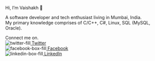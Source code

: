 Hi, I’m Vaishakh 👋 

A software developer and tech enthusiast living in Mumbai, India. <br>
My primary knowledge comprises of C/C++, C#, Linux, SQL (MySQL, Oracle).

Connect me on.<br>
![twitter-fill](https://user-images.githubusercontent.com/28676093/112378904-7f041f80-8d0d-11eb-858b-f5b2755c5e30.png)<a href="https://twitter.com/Vaishakh_Menon"> Twitter</a> <br>
![facebook-box-fill](https://user-images.githubusercontent.com/28676093/112379756-8d9f0680-8d0e-11eb-821c-a8ce0ef200b0.png)<a href="https://www.facebook.com/vaishakh.hm/"> Facebook</a> <br>
![linkedin-box-fill](https://user-images.githubusercontent.com/28676093/112378931-89261e00-8d0d-11eb-9786-9d54a48a91f6.png)<a href="https://www.linkedin.com/in/vaishakhhm/"> LinkedIn</a>


<!---
vaishakhhm/vaishakhhm is a ✨ special ✨ repository because its `README.md` (this file) appears on your GitHub profile.
You can click the Preview link to take a look at your changes.
--->
